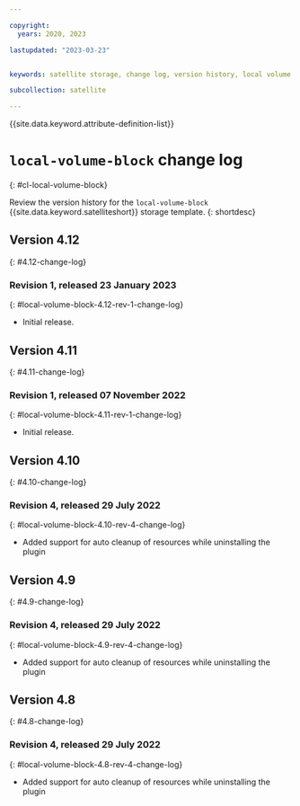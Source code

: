 ```yaml
---

copyright:
  years: 2020, 2023

lastupdated: "2023-03-23"


keywords: satellite storage, change log, version history, local volume block

subcollection: satellite

---
```


{{site.data.keyword.attribute-definition-list}}

# `local-volume-block` change log
{: #cl-local-volume-block}

Review the version history for the `local-volume-block` {{site.data.keyword.satelliteshort}} storage template.
{: shortdesc}

## Version 4.12
{: #4.12-change-log}


### Revision 1, released 23 January 2023
{: #local-volume-block-4.12-rev-1-change-log}


- Initial release.


## Version 4.11
{: #4.11-change-log}


### Revision 1, released 07 November 2022
{: #local-volume-block-4.11-rev-1-change-log}


- Initial release.


## Version 4.10
{: #4.10-change-log}


### Revision 4, released 29 July 2022
{: #local-volume-block-4.10-rev-4-change-log}


- Added support for auto cleanup of resources while uninstalling the plugin


## Version 4.9
{: #4.9-change-log}


### Revision 4, released 29 July 2022
{: #local-volume-block-4.9-rev-4-change-log}


- Added support for auto cleanup of resources while uninstalling the plugin


## Version 4.8
{: #4.8-change-log}


### Revision 4, released 29 July 2022
{: #local-volume-block-4.8-rev-4-change-log}


- Added support for auto cleanup of resources while uninstalling the plugin


